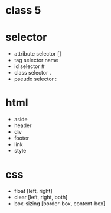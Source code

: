 # class 5

# selector
* attribute selector []
* tag selector name
* id selector #
* class selector .
* pseudo selector :

# html

* aside
* header
* div
* footer
* link
* style

# css

* float [left, right]
* clear [left, right, both] 
* box-sizing [border-box, content-box]